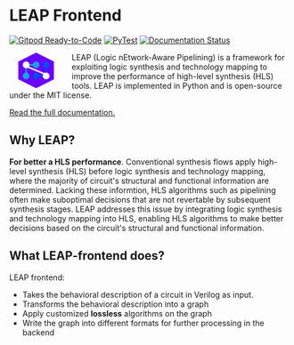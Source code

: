 # LEAP Frontend

[![Gitpod Ready-to-Code](https://img.shields.io/badge/Gitpod-Ready--to--Code-blue?logo=gitpod)](https://gitpod.io/#https://github.com/Nozidoali/leap-compiler.git)
[![PyTest](https://github.com/Nozidoali/leap-frontend/actions/workflows/ci.yml/badge.svg)](https://github.com/Nozidoali/leap-frontend/actions/workflows/ci.yml)
[![Documentation Status](https://readthedocs.org/projects/leap-frontend/badge/?version=latest)](https://leap-frontend.readthedocs.io/en/latest/?badge=latest)

<img src="./static/leap-logo2.svg" width="64" height="64" align="left" style="margin-right: 24pt;margin-left: 12pt" />
LEAP (Logic nEtwork-Aware Pipelining) is a framework for exploiting logic synthesis and technology mapping to improve the performance of high-level synthesis (HLS) tools. LEAP is implemented in Python and is open-source under the MIT license. 

[Read the full documentation.](https://leap-frontend.readthedocs.io/en/latest/?badge=latest)

## Why LEAP?
**For better a HLS performance**. Conventional synthesis flows apply high-level synthesis (HLS) before logic synthesis and technology mapping, where the majority of circuit's structural and functional information are determined. Lacking these informtion, HLS algorithms such as pipelining often make suboptimal decisions that are not revertable by subsequent synthesis stages. LEAP addresses this issue by integrating logic synthesis and technology mapping into HLS, enabling HLS algorithms to make better decisions based on the circuit's structural and functional information.

## What LEAP-frontend does?
LEAP frontend:
- Takes the behavioral description of a circuit in Verilog as input.
- Transforms the behavioral description into a graph
- Apply customized **lossless** algorithms on the graph
- Write the graph into different formats for further processing in the backend
